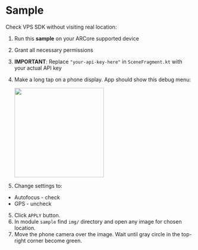 # Sample

Check VPS SDK without visiting real location:
1. Run this **sample** on your ARCore supported device
2. Grant all necessary permissions
3. **IMPORTANT**: Replace `"your-api-key-here"` in `SceneFragment.kt` with your actual API key
4. Make a long tap on a phone display. App should show this debug menu:

    <img src="./img/img_1.jpg" width="240">
4. Change settings to:
- Autofocus - check
- GPS - uncheck
5. Click `APPLY` button.
6. In module `sample` find `img/` directory and open any image for chosen location. 
7. Move the phone camera over the image. Wait until gray circle in the top-right corner become green.
